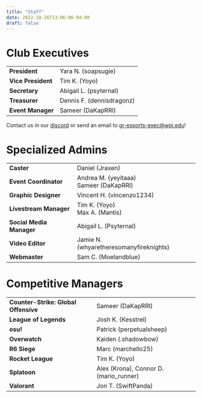 ```yaml
---
title: "Staff"
date: 2022-10-26T13:06:06-04:00
draft: false
---
```


# Club Executives
|||
| --- | ----------- |
| **President** | Yara N. (soapsugie) |
| **Vice President** | Tim K. (Yoyo) |
| **Secretary** | Abigail L. (psyternal) |
| **Treasurer** | Dennis F. (dennisdragonz) |
| **Event Manager** | Sameer (DaKapRRl) |

Contact us in our [discord](https://discord.gg/WJ8gEcd) or send an email to [gr-esports-exec@wpi.edu](mailto:gr-esports-exec@wpi.edu)!

# Specialized Admins
|||
| --- | ----------- |
| **Caster** | Daniel (Jraxen) |
| **Event Coordinator** | Andrea M. (yeyitaaa)<br>Sameer (DaKapRRl) |
| **Graphic Designer** | Vincent H. (vincenzo1234) |
| **Livestream Manager** | Tim K. (Yoyo)<br>Max A. (Mantis) |
| **Social Media Manager** | Abigail L. (Psyternal) |
| **Video Editor** | Jamie N. (whyaretheresomanyfireknights) |
| **Webmaster** | Sam C. (Moelandblue) |

# Competitive Managers
|||
| --- | ----------- |
| **Counter-Strike: Global Offensive**| Sameer (DaKapRRl) |
| **League of Legends** | Josh K. (Kesstrel) |
| **osu!** | Patrick (perpetualsheep) |
| **Overwatch** | Kaiden (.shadowbow) |
| **R6 Siege** | Marc (marchello25) |
| **Rocket League** | Tim K. (Yoyo) |
| **Splatoon** | Alex (Krona), Connor D. (mario_runner) |
| **Valorant** | Jon T. (SwiftPanda) |

